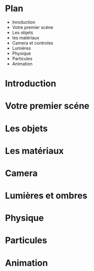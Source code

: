 # Plan
- Inroduction
- Votre premier scéne
- Les objets
- les matériaux
- Camera et controles
- Lumières
- Physique
- Particules
- Animation


# Introduction

# Votre premier scéne

# Les objets

# Les matériaux

# Camera

# Lumières et ombres

# Physique

# Particules

# Animation


